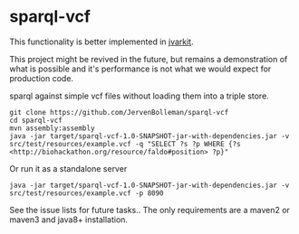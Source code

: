 sparql-vcf
==========

This functionality is better implemented in [jvarkit](http://lindenb.github.io/jvarkit/VcfSparql.html). 

This project might be revived in the future, but remains a demonstration of what is possible and it's performance
is not what we would expect for production code.


sparql against simple vcf files without loading them into a triple store.

```
git clone https://github.com/JervenBolleman/sparql-vcf
cd sparql-vcf
mvn assembly:assembly
java -jar target/sparql-vcf-1.0-SNAPSHOT-jar-with-dependencies.jar -v src/test/resources/example.vcf -q "SELECT ?s ?p WHERE {?s <http://biohackathon.org/resource/faldo#position> ?p}"
```

Or run it as a standalone server

```
java -jar target/sparql-vcf-1.0-SNAPSHOT-jar-with-dependencies.jar -v src/test/resources/example.vcf -p 8090
```
See the issue lists for future tasks..
The only requirements are a maven2 or maven3 and java8+ installation.

